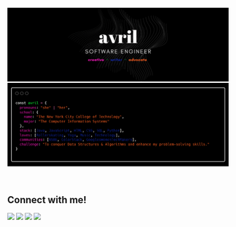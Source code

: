 
![Header](https://github.com/avrilkey/avrilkey/blob/main/github/images/header.png)
![About](https://github.com/avrilkey/avrilkey/blob/main/github/images/carbon.png)

<br>

## Connect with me!

<a href="<ihttps://www.linkedin.com/in/avrilkey/"><img src="https://img.shields.io/badge/LinkedIn-102581?style=for-the-badge&logo=linkedin&logoColor=white" /></a>
<img src="https://img.shields.io/badge/dev.to-FF1ABF?style=for-the-badge&logo=devdotto&logoColor=white" />
<img src="https://img.shields.io/badge/Twitter-1DA1F2?style=for-the-badge&logo=twitter&logoColor=white" />
<img src="https://img.shields.io/badge/iCloud-FC5F22?style=for-the-badge&logo=icloud&logoColor=white" />

